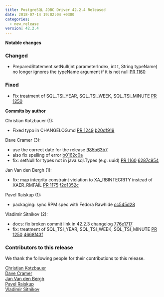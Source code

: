 ```yaml
---
title: PostgreSQL JDBC Driver 42.2.4 Released
date: 2018-07-14 19:02:04 +0300
categories:
  - new_release
version: 42.2.4
---
```

**Notable changes**

### Changed
- PreparedStatement.setNull(int parameterIndex, int t, String typeName) no longer ignores the typeName
argument if it is not null [PR 1160](https://github.com/pgjdbc/pgjdbc/pull/1160)

### Fixed
- Fix treatment of SQL_TSI_YEAR, SQL_TSI_WEEK, SQL_TSI_MINUTE [PR 1250](https://github.com/pgjdbc/pgjdbc/pull/1250)


<!--more-->

**Commits by author**

Christian Kotzbauer (1):

* Fixed typo in CHANGELOG.md [PR 1249](https://github.com/pgjdbc/pgjdbc/pull/1249) [b20df919](https://github.com/pgjdbc/pgjdbc/commit/b20df919a45435804b17f77da3a80aedd6675e15)

Dave Cramer (3):

* use the correct date for the release [985b63b7](https://github.com/pgjdbc/pgjdbc/commit/985b63b7228f3ef34159b68c1a4192c749994ef3)
* also fix spelling of error [b0162c0a](https://github.com/pgjdbc/pgjdbc/commit/b0162c0a44075586a666a9d431b2230e2568a973)
* fix: setNull for types not in java.sql.Types (e.g. uuid) [PR 1160](https://github.com/pgjdbc/pgjdbc/pull/1160) [6287c954](https://github.com/pgjdbc/pgjdbc/commit/6287c9547880b5cdfc596cf932354511a4e310cb)

Jan Van den Bergh (1):

* fix: map integrity constraint violation to XA_RBINTEGRITY instead of XAER_RMFAIL [PR 1175](https://github.com/pgjdbc/pgjdbc/pull/1175) [f2d1352c](https://github.com/pgjdbc/pgjdbc/commit/f2d1352c2b3ea98492beb6127cd6d95039a0b92f)

Pavel Raiskup (1):

* packaging: sync RPM spec with Fedora Rawhide [cc545d28](https://github.com/pgjdbc/pgjdbc/commit/cc545d28d632dcd6bb9ec06680ff2e1a12de246a)

Vladimir Sitnikov (2):

* docs: fix broken commit link in 42.2.3 changelog [776e1717](https://github.com/pgjdbc/pgjdbc/commit/776e1717cfe34219dba2f04e2a808d8ca867a860)
* fix: treatment of SQL_TSI_YEAR, SQL_TSI_WEEK, SQL_TSI_MINUTE [PR 1250](https://github.com/pgjdbc/pgjdbc/pull/1250) [4668f43f](https://github.com/pgjdbc/pgjdbc/commit/4668f43fa11fabce9d12d8c9ade73b9426061284)

<a name="contributors_{{ page.version }}"></a>
### Contributors to this release

We thank the following people for their contributions to this release.

[Christian Kotzbauer](https://github.com/code-chris)  
[Dave Cramer](davec@postgresintl.com)  
[Jan Van den Bergh](https://github.com/janvdbergh)  
[Pavel Raiskup](https://github.com/praiskup)  
[Vladimir Sitnikov](https://github.com/vlsi)  
